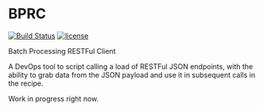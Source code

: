 # BPRC 
[![Build Status](https://travis-ci.org/bradwood/BPRC.svg?branch=master)](https://travis-ci.org/bradwood/BPRC)
[![license](https://img.shields.io/github/license/mashape/apistatus.svg?maxAge=2592000)](https://github.com/bradwood/BPRC/blob/master/LICENSE)

Batch Processing RESTFul Client

A DevOps tool to script calling a load of RESTFul JSON endpoints, with the ability to grab data from the JSON payload and use it in subsequent calls in the recipe.

Work in progress right now.
